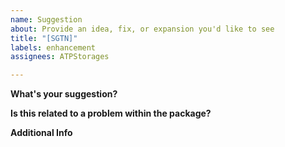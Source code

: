 ```yaml
---
name: Suggestion
about: Provide an idea, fix, or expansion you'd like to see
title: "[SGTN]"
labels: enhancement
assignees: ATPStorages

---
```


**What's your suggestion?**

**Is this related to a problem within the package?**

**Additional Info**

